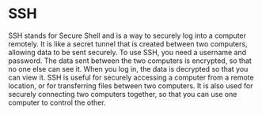 # SSH

SSH stands for Secure Shell and is a way to securely log into a computer remotely. It is like a secret tunnel that is created between two computers, allowing data to be sent securely. To use SSH, you need a username and password. The data sent between the two computers is encrypted, so that no one else can see it. When you log in, the data is decrypted so that you can view it. SSH is useful for securely accessing a computer from a remote location, or for transferring files between two computers. It is also used for securely connecting two computers together, so that you can use one computer to control the other.
